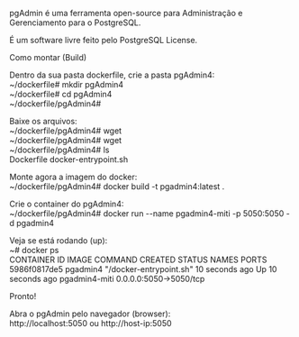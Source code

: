 pgAdmin é uma ferramenta open-source para Administração e Gerenciamento para o PostgreSQL.  

É um software livre feito pelo PostgreSQL License.  

Como montar (Build)  

Dentro da sua pasta dockerfile, crie a pasta pgAdmin4:  
~/dockerfile# mkdir pgAdmin4  
~/dockerfile# cd pgAdmin4  
~/dockerfile/pgAdmin4#  

Baixe os arquivos:  
~/dockerfile/pgAdmin4# wget  
~/dockerfile/pgAdmin4# wget  
~/dockerfile/pgAdmin4# ls  
Dockerfile  docker-entrypoint.sh  

Monte agora a imagem do docker:  
~/dockerfile/pgAdmin4# docker build -t pgadmin4:latest .  

Crie o container do pgAdmin4:  
~/dockerfile/pgAdmin4# docker run --name pgadmin4-miti -p 5050:5050 -d pgadmin4  

Veja se está rodando (up):  
~# docker ps  
CONTAINER ID   IMAGE            COMMAND              CREATED           STATUS           NAMES              PORTS  
5986f0817de5  pgadmin4  "/docker-entrypoint.sh"   10 seconds ago   Up 10 seconds ago pgadmin4-miti 0.0.0.0:5050->5050/tcp  

Pronto!  

Abra o pgAdmin pelo navegador (browser):  
http://localhost:5050 ou http://host-ip:5050
